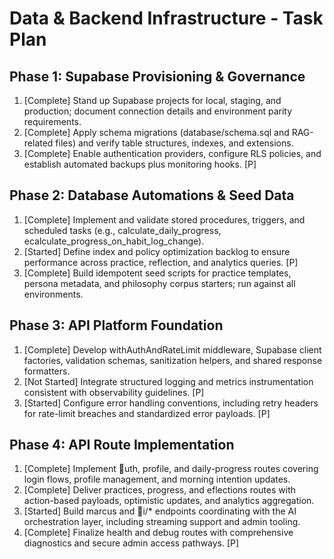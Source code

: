# Data & Backend Infrastructure - Task Plan

## Phase 1: Supabase Provisioning & Governance
1. [Complete] Stand up Supabase projects for local, staging, and production; document connection details and environment parity requirements.
2. [Complete] Apply schema migrations (database/schema.sql and RAG-related files) and verify table structures, indexes, and extensions.
3. [Complete] Enable authentication providers, configure RLS policies, and establish automated backups plus monitoring hooks. [P]

## Phase 2: Database Automations & Seed Data
1. [Complete] Implement and validate stored procedures, triggers, and scheduled tasks (e.g., calculate_daily_progress, ecalculate_progress_on_habit_log_change).
2. [Started] Define index and policy optimization backlog to ensure performance across practice, reflection, and analytics queries. [P]
3. [Complete] Build idempotent seed scripts for practice templates, persona metadata, and philosophy corpus starters; run against all environments.

## Phase 3: API Platform Foundation
1. [Complete] Develop withAuthAndRateLimit middleware, Supabase client factories, validation schemas, sanitization helpers, and shared response formatters.
2. [Not Started] Integrate structured logging and metrics instrumentation consistent with observability guidelines. [P]
3. [Started] Configure error handling conventions, including retry headers for rate-limit breaches and standardized error payloads. [P]

## Phase 4: API Route Implementation
1. [Complete] Implement uth, profile, and daily-progress routes covering login flows, profile management, and morning intention updates.
2. [Complete] Deliver practices, progress, and eflections routes with action-based payloads, optimistic updates, and analytics aggregation.
3. [Started] Build marcus and i/* endpoints coordinating with the AI orchestration layer, including streaming support and admin tooling.
4. [Complete] Finalize health and debug routes with comprehensive diagnostics and secure admin access pathways. [P]



